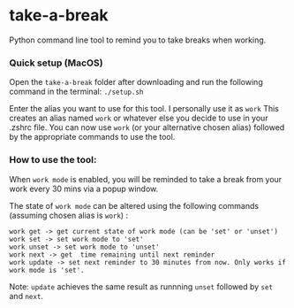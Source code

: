 # take-a-break

Python command line tool to remind you to take breaks when working.

### Quick setup (MacOS)

Open the `take-a-break` folder after downloading and run the following command in the terminal: `./setup.sh`

Enter the alias you want to use for this tool. I personally use it as `work`
This creates an alias named `work` or whatever else you decide to use in your .zshrc file. You can now use `work` (or your alternative chosen alias) followed by the appropriate commands to use the tool.

### How to use the tool:

When `work mode` is enabled, you will be reminded to take a break from your work every 30 mins via a popup window.

The state of `work mode` can be altered using the following commands (assuming chosen alias is `work`) :

```
work get -> get current state of work mode (can be 'set' or 'unset')
work set -> set work mode to 'set'
work unset -> set work mode to 'unset'
work next -> get  time remaining until next reminder
work update -> set next reminder to 30 minutes from now. Only works if work mode is 'set'.
```

Note: `update` achieves the same result as runnning `unset` followed by `set` and `next`.

